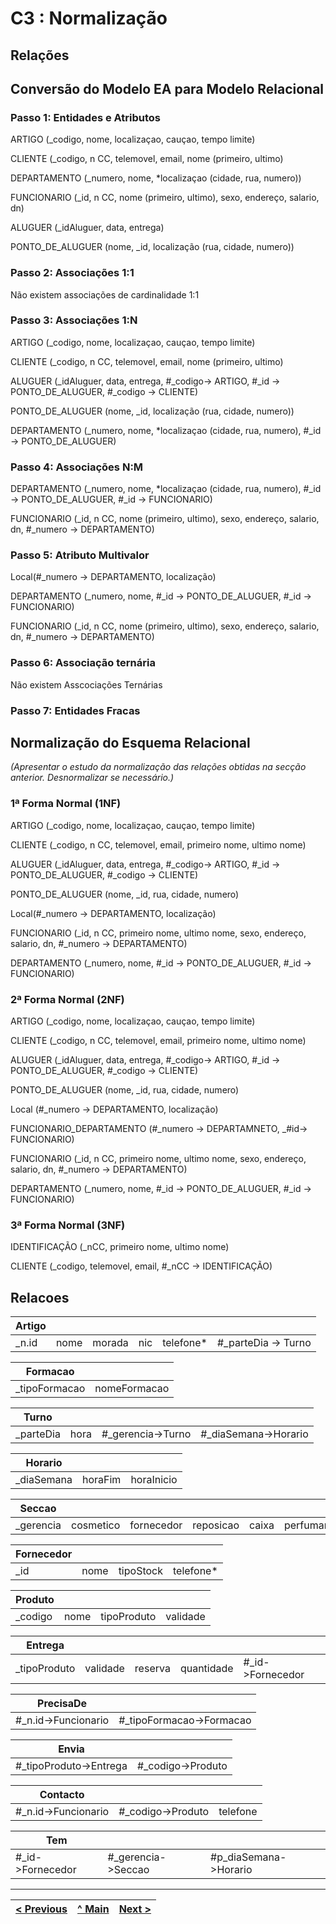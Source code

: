 # C3 : Normalização

## Relações

## Conversão do Modelo EA para Modelo Relacional

### Passo 1: Entidades e Atributos

ARTIGO (_codigo, nome, localizaçao, cauçao, tempo limite)

CLIENTE (_codigo, n CC, telemovel, email, nome (primeiro, ultimo)

DEPARTAMENTO (_numero, nome, *localizaçao (cidade, rua, numero))

FUNCIONARIO (_id, n CC, nome (primeiro, ultimo), sexo, endereço, salario, dn)

ALUGUER (_idAluguer, data, entrega)

PONTO_DE_ALUGUER (nome, _id, localização (rua, cidade, numero))

### Passo 2: Associações 1:1

Não existem associações de cardinalidade 1:1

### Passo 3: Associações 1:N

ARTIGO (_codigo, nome, localizaçao, cauçao, tempo limite)

CLIENTE (_codigo, n CC, telemovel, email, nome (primeiro, ultimo)

ALUGUER (_idAluguer, data, entrega, #_codigo-> ARTIGO, #_id -> PONTO_DE_ALUGUER, #_codigo -> CLIENTE)
 
PONTO_DE_ALUGUER (nome, _id, localização (rua, cidade, numero))

DEPARTAMENTO (_numero, nome, *localizaçao (cidade, rua, numero), #_id -> PONTO_DE_ALUGUER)

### Passo 4: Associações N:M

DEPARTAMENTO (_numero, nome, *localizaçao (cidade, rua, numero), #_id -> PONTO_DE_ALUGUER, #_id -> FUNCIONARIO)

FUNCIONARIO (_id, n CC, nome (primeiro, ultimo), sexo, endereço, salario, dn, #_numero -> DEPARTAMENTO)

### Passo 5: Atributo Multivalor

Local(#_numero -> DEPARTAMENTO, localização)

DEPARTAMENTO (_numero, nome, #_id -> PONTO_DE_ALUGUER, #_id -> FUNCIONARIO) 

FUNCIONARIO (_id, n CC, nome (primeiro, ultimo), sexo, endereço, salario, dn, #_numero -> DEPARTAMENTO)

### Passo 6: Associação ternária

Não existem Asscociações Ternárias

### Passo 7: Entidades Fracas














## Normalização do Esquema Relacional
_(Apresentar o estudo da normalização das relações obtidas na secção anterior. Desnormalizar se necessário.)_

### 1ª Forma Normal (1NF)

ARTIGO (_codigo, nome, localizaçao, cauçao, tempo limite)

CLIENTE (_codigo, n CC, telemovel, email, primeiro nome, ultimo nome)

ALUGUER (_idAluguer, data, entrega, #_codigo-> ARTIGO, #_id -> PONTO_DE_ALUGUER, #_codigo -> CLIENTE)
 
PONTO_DE_ALUGUER (nome, _id, rua, cidade, numero)

Local(#_numero -> DEPARTAMENTO, localização)

FUNCIONARIO (_id, n CC, primeiro nome, ultimo nome, sexo, endereço, salario, dn, #_numero -> DEPARTAMENTO)

DEPARTAMENTO (_numero, nome, #_id -> PONTO_DE_ALUGUER, #_id -> FUNCIONARIO) 

### 2ª Forma Normal (2NF)

ARTIGO (_codigo, nome, localizaçao, cauçao, tempo limite)

CLIENTE (_codigo, n CC, telemovel, email, primeiro nome, ultimo nome)

ALUGUER (_idAluguer, data, entrega, #_codigo-> ARTIGO, #_id -> PONTO_DE_ALUGUER, #_codigo -> CLIENTE)
 
PONTO_DE_ALUGUER (nome, _id, rua, cidade, numero)

Local (#_numero -> DEPARTAMENTO, localização)

FUNCIONARIO_DEPARTAMENTO (#_numero -> DEPARTAMNETO, _#id-> FUNCIONARIO)

FUNCIONARIO (_id, n CC, primeiro nome, ultimo nome, sexo, endereço, salario, dn, #_numero -> DEPARTAMENTO)

DEPARTAMENTO (_numero, nome, #_id -> PONTO_DE_ALUGUER, #_id -> FUNCIONARIO)

### 3ª Forma Normal (3NF)

IDENTIFICAÇÃO (_nCC, primeiro nome, ultimo nome)

CLIENTE (_codigo, telemovel, email, #_nCC -> IDENTIFICAÇÃO)






## Relacoes 


|Artigo|    |      |   |         |                   |
|-----------|----|------|---|---------|-------------------|
|_n.id      |nome|morada|nic|telefone*|#_parteDia -> Turno|

|Formacao     |            |    
|-------------|------------|
|_tipoFormacao|nomeFormacao|

|Turno    |    |                 |                    |
|---------|----|-----------------|--------------------|
|_parteDia|hora|#_gerencia->Turno|#_diaSemana->Horario|

|Horario   |       |          |      
|----------|-------|----------|
|_diaSemana|horaFim|horaInicio|

|Seccao   |         |          |         |                        |           |
|---------|---------|----------|---------|------------------------|-----------|
|_gerencia|cosmetico|fornecedor|reposicao|caixa|perfumaria|limpeza|maquilhagem|

|Fornecedor|    |         |         |
|----------|----|---------|---------|
|_id       |nome|tipoStock|telefone*|


|Produto|    |           |        |
|-------|----|-----------|--------|
|_codigo|nome|tipoProduto|validade|

|Entrega     |        |       |          |                |
|------------|--------|-------|----------|----------------|
|_tipoProduto|validade|reserva|quantidade|#_id->Fornecedor|


|PrecisaDe          |                        |
|-------------------|------------------------|
|#_n.id->Funcionario|#_tipoFormacao->Formacao|

|Envia                 |                 |        
|----------------------|-----------------|
|#_tipoProduto->Entrega|#_codigo->Produto|

|Contacto           |                 |        |
|-------------------|-----------------|--------|
|#_n.id->Funcionario|#_codigo->Produto|telefone|

|Tem             |                  |                     |             
|----------------|------------------|---------------------|
|#_id->Fornecedor|#_gerencia->Seccao|#p_diaSemana->Horario|

---
[< Previous](rebd02.md) | [^ Main](https://github.com/tcm-sibd-g07/SIBD07/) | [Next >](rebd04.md)
:--- | :---: | ---: 
